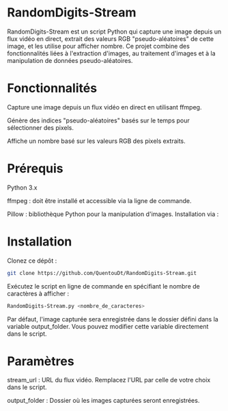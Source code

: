 # RandomDigits-Stream

RandomDigits-Stream est un script Python qui capture une image depuis un flux vidéo en direct, extrait des valeurs RGB "pseudo-aléatoires" de cette image, et les utilise pour afficher nombre. Ce projet combine des fonctionnalités liées à l'extraction d'images, au traitement d'images et à la manipulation de données pseudo-aléatoires.

# Fonctionnalités

Capture une image depuis un flux vidéo en direct en utilisant ffmpeg.

Génère des indices "pseudo-aléatoires" basés sur le temps pour sélectionner des pixels.

Affiche un nombre basé sur les valeurs RGB des pixels extraits.

# Prérequis

Python 3.x

ffmpeg : doit être installé et accessible via la ligne de commande.

Pillow : bibliothèque Python pour la manipulation d'images. Installation via :

# Installation

Clonez ce dépôt :

```bash
git clone https://github.com/QuentouDt/RandomDigits-Stream.git
```

Exécutez le script en ligne de commande en spécifiant le nombre de caractères à afficher :

```bash
RandomDigits-Stream.py <nombre_de_caracteres>
```

Par défaut, l'image capturée sera enregistrée dans le dossier défini dans la variable output_folder. Vous pouvez modifier cette variable directement dans le script.

# Paramètres

stream_url : URL du flux vidéo. Remplacez l'URL par celle de votre choix dans le script.

output_folder : Dossier où les images capturées seront enregistrées.
